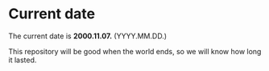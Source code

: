 # Current date

The current date is **2000.11.07.** (YYYY.MM.DD.)

This repository will be good when the world ends, so we will know how long it lasted.